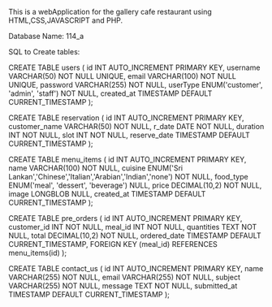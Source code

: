 This is a webApplication for the gallery cafe restaurant using HTML,CSS,JAVASCRIPT and PHP.

Database Name: 114_a

SQL to Create tables:

CREATE TABLE users (
    id INT AUTO_INCREMENT PRIMARY KEY,
    username VARCHAR(50) NOT NULL UNIQUE,
    email VARCHAR(100) NOT NULL UNIQUE,
    password VARCHAR(255) NOT NULL,
    userType ENUM('customer', 'admin', 'staff') NOT NULL,
    created_at TIMESTAMP DEFAULT CURRENT_TIMESTAMP
);

CREATE TABLE reservation (
    id INT AUTO_INCREMENT PRIMARY KEY,
    customer_name VARCHAR(50) NOT NULL,
    r_date DATE NOT NULL,
    duration INT NOT NULL,
    slot INT NOT NULL,
    reserve_date TIMESTAMP DEFAULT CURRENT_TIMESTAMP
);

CREATE TABLE menu_items (
    id INT AUTO_INCREMENT PRIMARY KEY,
    name VARCHAR(100) NOT NULL,
    cuisine ENUM('Sri Lankan','Chinese','Italian','Arabian','Indian','none') NOT NULL,
    food_type ENUM('meal', 'dessert', 'beverage') NULL,
    price DECIMAL(10,2) NOT NULL,
    image LONGBLOB NULL,
    created_at TIMESTAMP DEFAULT CURRENT_TIMESTAMP
);


CREATE TABLE pre_orders (
    id INT AUTO_INCREMENT PRIMARY KEY,
    customer_id INT NOT NULL,
    meal_id INT NOT NULL,
    quantities TEXT NOT NULL,
    total DECIMAL(10,2) NOT NULL,
    ordered_date TIMESTAMP DEFAULT CURRENT_TIMESTAMP,
    FOREIGN KEY (meal_id) REFERENCES menu_items(id)
);

CREATE TABLE contact_us (
    id INT AUTO_INCREMENT PRIMARY KEY,
    name VARCHAR(255) NOT NULL,
    email VARCHAR(255) NOT NULL,
    subject VARCHAR(255) NOT NULL,
    message TEXT NOT NULL,
    submitted_at TIMESTAMP DEFAULT CURRENT_TIMESTAMP
);
